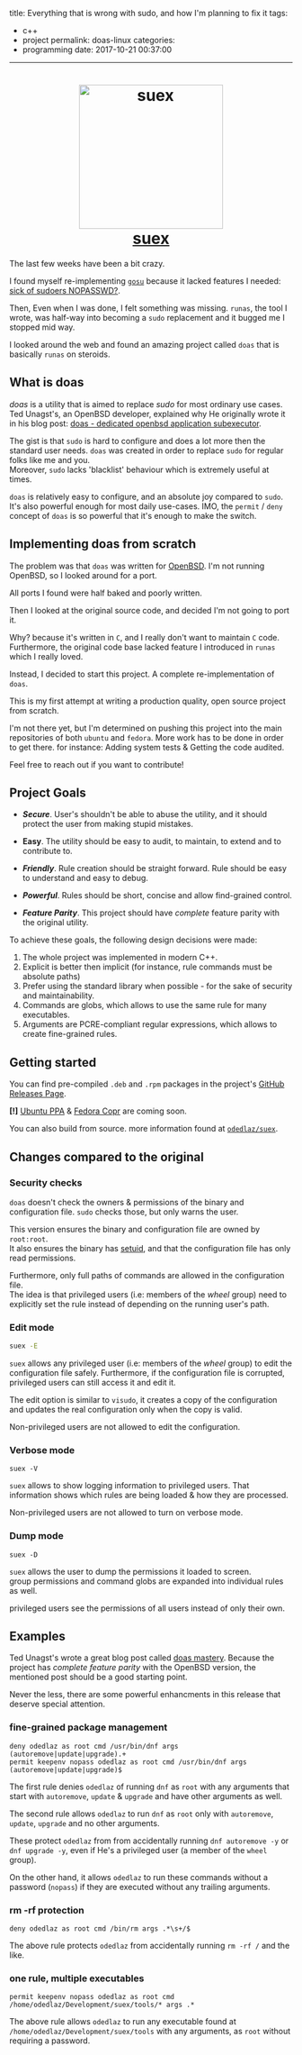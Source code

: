 title: Everything that is wrong with sudo, and how I'm planning to fix it
tags:
  - c++
  - project
permalink: doas-linux
categories:
  - programming
date: 2017-10-21 00:37:00
---

<h1 align="center">
  <a href="https://github.com/odedlaz/suex"><img src="/images/2017/10/suex_xkcd.png" alt="suex" width="256" height="256"/></a><br>
  <a href="https://github.com/odedlaz/suex">suex</a>
</h1>

The last few weeks have been a bit crazy.

I found myself re-implementing [`gosu`](https://github.com/tianon/gosu) because it lacked features I needed: [sick of sudoers NOPASSWD?](/2017/08/30/runas-tool/).

Then, Even when I was done, I felt something was missing. `runas`, the tool I wrote, was half-way into becoming a `sudo` replacement and it bugged me I stopped mid way.

I looked around the web and found an amazing project called `doas` that is basically `runas` on steroids.

## What is doas

*doas* is a utility that is aimed to replace *sudo* for most ordinary use cases.
Ted Unagst's, an OpenBSD developer, explained why He originally wrote it in his blog post: [doas - dedicated openbsd application subexecutor](https://www.tedunangst.com/flak/post/doas).

The gist is that `sudo` is hard to configure and does a lot more then the standard user needs. `doas` was created in order to replace `sudo` for regular folks like me and you.  
Moreover, `sudo` lacks 'blacklist' behaviour which is extremely useful at times.

`doas` is relatively easy to configure, and an absolute joy compared to `sudo`. It's also powerful enough for most daily use-cases.
IMO, the `permit` / `deny` concept of `doas` is so powerful that it's enough to make the switch.

## Implementing doas from scratch

The problem was that `doas` was written for [OpenBSD](https://www.openbsd.org/).
I'm not running OpenBSD, so I looked around for a port.

All ports I found were half baked and poorly written.

Then I looked at the original source code, and decided I'm not going to port it.

Why? because it's written in `C`, and I really don't want to maintain `C` code.  
Furthermore, the original code base lacked feature I introduced in `runas` which I really loved.

Instead, I decided to start this project. A complete re-implementation of `doas`.

This is my first attempt at writing a production quality, open source project from scratch.  

I'm not there yet, but I'm determined on pushing this project into the main repositories of both `ubuntu` and `fedora`. More work has to be done in order to get there. for instance: Adding system tests & Getting the code audited.

Feel free to reach out if you want to contribute!

## Project Goals

* ***Secure***. User's shouldn't be able to abuse the utility, and it should protect the user from making stupid mistakes.

* **Easy**. The utility should be easy to audit, to maintain, to extend and to contribute to.

* ***Friendly***. Rule creation should be straight forward. Rule should be easy to understand and easy to debug.

* ***Powerful***. Rules should be short, concise and allow find-grained control.

* ***Feature Parity***. This project should have *complete* feature parity with the original utility.

To achieve these goals, the following design decisions were made:

1. The whole project was implemented in modern C++.
2. Explicit is better then implicit (for instance, rule commands must be absolute paths)
3. Prefer using the standard library when possible - for the sake of security and maintainability.
5. Commands are globs, which allows to use the same rule for many executables.
1. Arguments are PCRE-compliant regular expressions, which allows to create fine-grained rules.

## Getting started

You can find pre-compiled `.deb` and `.rpm` packages in the project's [GitHub Releases Page](https://github.com/odedlaz/suex/releases).

**[!]** [Ubuntu PPA](https://help.ubuntu.com/community/PPA) & [Fedora Copr](https://docs.pagure.org/copr.copr/)  are coming soon.

You can also build from source. more information found at [`odedlaz/suex`](https://github.com/odedlaz/suex).

## Changes compared to the original

### Security checks

`doas` doesn't check the owners & permissions of the binary and configuration file.
`sudo` checks those, but only warns the user.

This version ensures the binary and configuration file are owned by `root:root`.  
It also ensures the binary has [setuid](https://en.wikipedia.org/wiki/Setuid), and that the configuration file has only read permissions.

Furthermore, only full paths of commands are allowed in the configuration file.  
The idea is that privileged users (i.e: members of the *wheel* group) need to explicitly set the rule instead of depending on the running user's path.

### Edit mode

```bash
suex -E
```

`suex` allows any privileged user (i.e: members of the *wheel* group) to edit the configuration file safely.
Furthermore, if the configuration file is corrupted, privileged users can still access it and edit it.

The edit option is similar to `visudo`, it creates a copy of the configuration and updates the real configuration only when the copy is valid.

Non-privileged users are not allowed to edit the configuration.

### Verbose mode

```
suex -V
```

`suex` allows to show logging information to privileged users. That information shows which rules are being loaded & how they are processed.  

Non-privileged users are not allowed to turn on verbose mode.

###  Dump mode

```
suex -D
```

`suex` allows the user to dump the permissions it loaded to screen.  
group permissions and command globs are expanded into individual rules as well.

privileged users see the permissions of all users instead of only their own.

## Examples

Ted Unagst's wrote a great blog post called [doas mastery](https://www.tedunangst.com/flak/post/doas-mastery). Because the project has *complete feature parity* with the OpenBSD version, the mentioned post should be a good starting point.

Never the less, there are some powerful enhancments in this release that deserve special attention.

### fine-grained package management

```
deny odedlaz as root cmd /usr/bin/dnf args (autoremove|update|upgrade).+
permit keepenv nopass odedlaz as root cmd /usr/bin/dnf args (autoremove|update|upgrade)$
```

The first rule denies `odedlaz` of running `dnf` as `root` with any arguments that start with `autoremove`, `update` & `upgrade` and have other arguments as well.

The second rule allows `odedlaz` to run `dnf` as `root` only with `autoremove`, `update`, `upgrade` and no other arguments.

These protect `odedlaz` from  from accidentally running `dnf autoremove -y` or `dnf upgrade -y`, even if He's a privileged user (a member of the `wheel` group).

On the other hand, it allows `odedlaz` to run these commands without a password (`nopass`) if they are executed without any trailing arguments.

### rm -rf protection

```
deny odedlaz as root cmd /bin/rm args .*\s+/$
```

The above rule protects `odedlaz` from accidentally running `rm -rf /` and the like.

### one rule, multiple executables

```
permit keepenv nopass odedlaz as root cmd /home/odedlaz/Development/suex/tools/* args .*
```

The above rule allows `odedlaz` to run any executable found at `/home/odedlaz/Development/suex/tools` with any arguments, as `root` without requiring a password.
